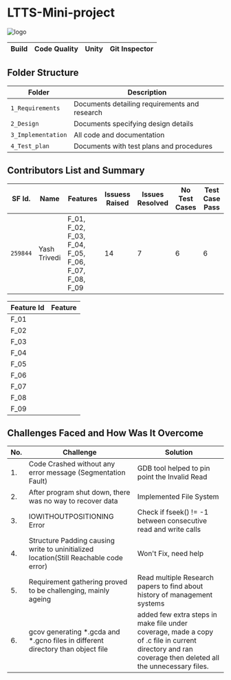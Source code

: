 # LTTS-Mini-project

![logo](https://user-images.githubusercontent.com/80749311/114971472-ff93e700-9e99-11eb-9e6a-3266abf84db2.png)

Build | Code Quality | Unity | Git Inspector
|---------|------------|-----------|----------------




## Folder Structure
Folder             | Description
-------------------| -----------------------------------------
`1_Requirements`   | Documents detailing requirements and research
`2_Design`         | Documents specifying design details
`3_Implementation` | All code and documentation
`4_Test_plan`      | Documents with test plans and procedures

## Contributors List and Summary

SF Id. |  Name   |    Features    | Issuess Raised |Issues Resolved|No Test Cases|Test Case Pass
-------|---------|----------------|----------------|---------------|-------------|--------------
`259844` | Yash Trivedi  | F_01, F_02, F_03, F_04, F_05, F_06, F_07, F_08, F_09   | 14     | 7  |6  |6     
   

| Feature Id | Feature |
| -----------|---------|
|F_01| 
|F_02| 
|F_03| 
|F_04| 
|F_05| 
|F_06| 
|F_07| 
|F_08| 
|F_09| 

## Challenges Faced and How Was It Overcome
| No. | Challenge | Solution
|-----|-----------|--------
|1. | Code Crashed without any error message (Segmentation Fault) | GDB tool helped to pin point the Invalid Read 
|2. | After program shut down, there was no way to recover data | Implemented File System |
|3. | IOWITHOUTPOSITIONING Error | Check if fseek() != -1 between consecutive read and write calls
|4. | Structure Padding causing write to uninitialized location(Still Reachable code error) | Won't Fix, need help
|5. | Requirement gathering proved to be challenging, mainly ageing | Read multiple Research papers to find about history of management systems 
|6. | gcov generating *.gcda and *.gcno files in different directory than object file | added few extra steps in make file under coverage, made a copy of .c file in current directory and ran coverage then deleted all the unnecessary files.


